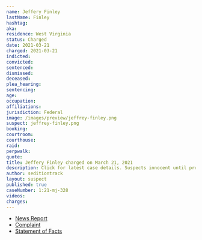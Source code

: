 ```yaml
---
name: Jeffery Finley
lastName: Finley
hashtag:
aka:
residence: West Virginia
status: Charged
date: 2021-03-21
charged: 2021-03-21
indicted:
convicted: 
sentenced: 
dismissed: 
deceased:
plea_hearing:
sentencing:
age:
occupation:
affiliations:
jurisdiction: Federal
image: /images/preview/jeffrey-finley.png
suspect: jeffrey-finley.png
booking:
courtroom:
courthouse:
raid:
perpwalk:
quote:
title: Jeffery Finley charged on March 21, 2021
description: Click for latest case details. Suspects innocent until proven guilty.
author: seditiontrack
layout: suspect
published: true
caseNumber: 1:21-mj-328
videos:
charges:
---
```

- [News Report](https://www.usnews.com/news/best-states/west-virginia/articles/2021-04-06/wva-man-charged-with-entering-us-capitol-during-jan-6-riot)
- [Complaint](https://www.justice.gov/usao-dc/case-multi-defendant/file/1393631/download)
- [Statement of Facts](https://www.justice.gov/usao-dc/case-multi-defendant/file/1393871/download)
